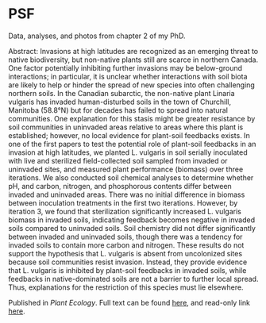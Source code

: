 # PSF
Data, analyses, and photos from chapter 2 of my PhD.

Abstract:
Invasions at high latitudes are recognized as an emerging threat to native biodiversity, but non-native plants still are scarce in northern Canada. One factor potentially inhibiting further invasions may be below-ground interactions; in particular, it is unclear whether interactions with soil biota are likely to help or hinder the spread of new species into often challenging northern soils. In the Canadian subarctic, the non-native plant Linaria vulgaris has invaded human-disturbed soils in the town of Churchill, Manitoba (58.8°N) but for decades has failed to spread into natural communities. One explanation for this stasis might be greater resistance by soil communities in uninvaded areas relative to areas where this plant is established; however, no local evidence for plant-soil feedbacks exists. In one of the first papers to test the potential role of plant-soil feedbacks in an invasion at high latitudes, we planted L. vulgaris in soil serially inoculated with live and sterilized field-collected soil sampled from invaded or uninvaded sites, and measured plant performance (biomass) over three iterations. We also conducted soil chemical analyses to determine whether pH, and carbon, nitrogen, and phosphorous contents differ between invaded and uninvaded areas. There was no initial difference in biomass between inoculation treatments in the first two iterations. However, by iteration 3, we found that sterilization significantly increased L. vulgaris biomass in invaded soils, indicating feedback becomes negative in invaded soils compared to uninvaded soils. Soil chemistry did not differ significantly between invaded and uninvaded soils, though there was a tendency for invaded soils to contain more carbon and nitrogen. These results do not support the hypothesis that L. vulgaris is absent from uncolonized sites because soil communities resist invasion. Instead, they provide evidence that L. vulgaris is inhibited by plant-soil feedbacks in invaded soils, while feedbacks in native-dominated soils are not a barrier to further local spread. Thus, explanations for the restriction of this species must lie elsewhere.


Published in _Plant Ecology_. Full text can be found [here](https://link.springer.com/article/10.1007/s11258-023-01330-4), and read-only link [here](https://link.springer.com/article/10.1007/s11258-023-01330-4).
